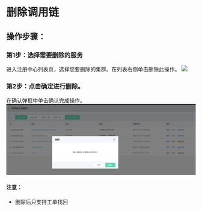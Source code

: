# 删除调用链
## 操作步骤：

###  第1步：选择需要删除的服务
进入注册中心列表页，选择您要删除的集群。在列表右侧单击删除此操作。
  ![](../../../../../image/Internet-Middleware/JD-Distributed-Service-Framework/dyl-list)
  
  
###  第2步：点击确定进行删除。
在确认弹框中单击确认完成操作。
  ![](../../../../../image/Internet-Middleware/JD-Distributed-Service-Framework/dyl-del.png)
  
  
#### 注意：
- 删除后只支持工单找回
